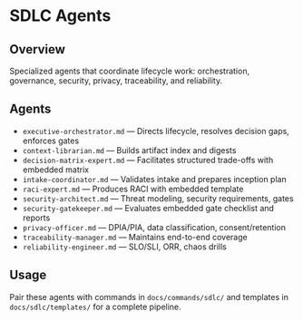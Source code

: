 # SDLC Agents

## Overview

Specialized agents that coordinate lifecycle work: orchestration, governance, security, privacy, traceability, and
reliability.

## Agents

- `executive-orchestrator.md` — Directs lifecycle, resolves decision gaps, enforces gates
- `context-librarian.md` — Builds artifact index and digests
- `decision-matrix-expert.md` — Facilitates structured trade-offs with embedded matrix
- `intake-coordinator.md` — Validates intake and prepares inception plan
- `raci-expert.md` — Produces RACI with embedded template
- `security-architect.md` — Threat modeling, security requirements, gates
- `security-gatekeeper.md` — Evaluates embedded gate checklist and reports
- `privacy-officer.md` — DPIA/PIA, data classification, consent/retention
- `traceability-manager.md` — Maintains end-to-end coverage
- `reliability-engineer.md` — SLO/SLI, ORR, chaos drills

## Usage

Pair these agents with commands in `docs/commands/sdlc/` and templates in `docs/sdlc/templates/` for a complete
pipeline.
